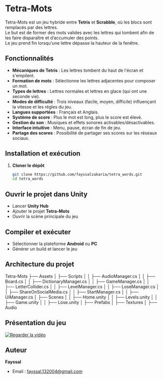# Tetra-Mots

Tetra-Mots est un jeu hybride entre **Tetris** et **Scrabble**, où les blocs sont remplacés par des lettres.  
Le but est de former des mots valides avec les lettres qui tombent afin de les faire disparaître et d’accumuler des points.  
Le jeu prend fin lorsqu'une lettre dépasse la hauteur de la fenêtre.

## Fonctionnalités

- **Mécaniques de Tetris** : Les lettres tombent du haut de l'écran et s'empilent.
- **Formation de mots** : Sélectionne les lettres adjacentes pour composer un mot.
- **Types de lettres** : Lettres normales et lettres en glace (qui ont une seconde vie).
- **Modes de difficulté** : Trois niveaux (facile, moyen, difficile) influençant la vitesse et les règles du jeu.
- **Langues supportées** : Français et Anglais.
- **Système de score** : Plus le mot est long, plus le score est élevé.
- **Gestion du son** : Musiques et effets sonores activables/désactivables.
- **Interface intuitive** : Menu, pause, écran de fin de jeu.
- **Partage des scores** : Possibilité de partager ses scores sur les réseaux sociaux.

## Installation et exécution

1. **Cloner le dépôt**  
   ```bash
   git clone https://github.com/fayssalzakaria/tetra_words.git
   cd tetra_words
## Ouvrir le projet dans Unity

- Lancer **Unity Hub**  
- Ajouter le projet **Tetra-Mots**  
- Ouvrir la scène principale du jeu  

## Compiler et exécuter

- Sélectionner la plateforme **Android** ou **PC**  
- Générer un build et lancer le jeu  

## Architecture du projet

Tetra-Mots ├── Assets │ ├── Scripts │ │ ├── AudioManager.cs │ │ ├── Board.cs │ │ ├── DictionaryManager.cs │ │ ├── GameManager.cs │ │ ├── LetterCollider.cs │ │ ├── LevelManager.cs │ │ ├── LoseManager.cs │ │ ├── ShareOnSocialMedia.cs │ │ ├── StartManager.cs │ │ ├── UiManager.cs │ ├── Scenes │ │ ├── Home.unity │ │ ├── Levels.unity │ │ ├── Game.unity │ │ ├── Lose.unity │ ├── Prefabs │ ├── Textures │ ├── Audio

##   Présentation du jeu

[![Regarder la vidéo](Demo%20tetra-words.png)](Demo%20tetra-words.mp4)
##  Auteur  
**Fayssal**  
- Email : fayssal.132004@gmail.com
